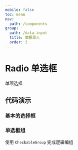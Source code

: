 ```yaml
---
mobile: false
toc: menu
nav:
  path: /components
group:
  path: /data-input
  title: 数据录入
  order: 3
---
```


# Radio 单选框

单项选择

## 代码演示

### 基本的选择框

<code src="./demo/demo1.tsx"></code>

### 单选框组

使用 `CheckableGroup` 完成逻辑编组

<code src="./demo/demo2.tsx"></code>


<API src="./Radio.tsx" props="color|children|value|onChange|defaultValue|className|style"></API>
